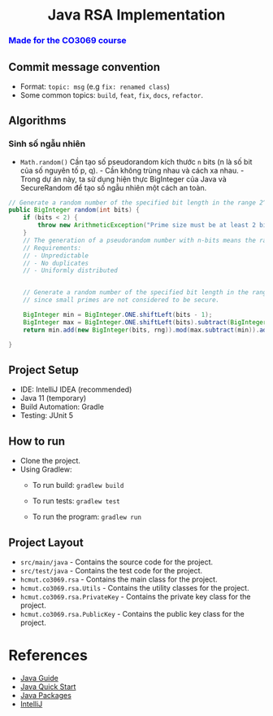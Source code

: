 <h1 align="center"> Java RSA Implementation</h1>
   <h3 style="color:blue;"> Made for the CO3069 course</h3>

## Commit message convention
  - Format: `topic: msg` (e.g `fix: renamed class`)
  - Some common topics: `build`, `feat`, `fix`, `docs`, `refactor`.

## Algorithms

### Sinh số ngẫu nhiên

  - `Math.random()`
	Cần tạo số pseudorandom kích thước `n` bits (n là số bit của số nguyên tố p, q).
		- Cần không trùng nhau và cách xa nhau.
		- Trong dự án này, ta sử dụng hiện thực BigInteger của Java và SecureRandom để tạo số ngẫu nhiên một cách an toàn.
```java
// Generate a random number of the specified bit length in the range 2^(bits-1) and 2^bits-1
public BigInteger random(int bits) {
	if (bits < 2) {
		throw new ArithmeticException("Prime size must be at least 2 bits");
	}
	// The generation of a pseudorandom number with n-bits means the random number is in the range 0 and 2^n-1 (inclusive).
	// Requirements:
	// - Unpredictable
	// - No duplicates
	// - Uniformly distributed


	// Generate a random number of the specified bit length in the range 2^(bits-1) and 2^bits-1
	// since small primes are not considered to be secure.

	BigInteger min = BigInteger.ONE.shiftLeft(bits - 1);
	BigInteger max = BigInteger.ONE.shiftLeft(bits).subtract(BigInteger.ONE);
	return min.add(new BigInteger(bits, rng)).mod(max.subtract(min)).add(min);

}
```





## Project Setup
  - IDE: IntelliJ IDEA (recommended)
  - Java 11 (temporary)
  - Build Automation: Gradle
  - Testing: JUnit 5

## How to run
  - Clone the project.
  - Using Gradlew:
    - To run build: `gradlew build`

    - To run tests: `gradlew test`
     
    - To run the program: `gradlew run`
  
## Project Layout
  - `src/main/java` - Contains the source code for the project.
  - `src/test/java` - Contains the test code for the project.
  - `hcmut.co3069.rsa` - Contains the main class for the project.
  - `hcmut.co3069.rsa.Utils` - Contains the utility classes for the project.
  - `hcmut.co3069.rsa.PrivateKey` - Contains the private key class for the project.
  - `hcmut.co3069.rsa.PublicKey` - Contains the public key class for the project.

# References
  - [Java Guide](https://www.baeldung.com/java-tutorial)
  - [Java Quick Start](https://www.baeldung.com/get-started-with-java-series)
  - [Java Packages][java_packages] 
  - [IntelliJ](https://www.jetbrains.com/help/idea/getting-started-with-gradle.html)

[java_packages]: https://www.baeldung.com/java-packages
